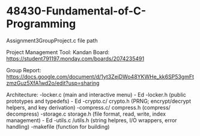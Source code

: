 # 48430-Fundamental-of-C-Programming
Assignment3GroupProject.c file path

Project Management Tool: Kandan Board: https://student791197.monday.com/boards/2074235491

Group Report: https://docs.google.com/document/d/1yt3ZejDWo48YKWHe_kk6SP53gmFtzmzGuz5XfA1wd2o/edit?usp=sharing 

Architecture:
-locker.c (main and interactive menu) - Ed
-locker.h (public prototypes and typedefs) - Ed
-crypto.c/ crypto.h (PRNG; encrypt/decrypt helpers, and key derivation)
-compress.c/ compress.h (compress/ decompress)
-storage.c storage.h (file format, read, write, index management) - Ed
-utils.c /utils.h (string helpres, I/O wrappers, error handling)
-makefile (function for building)
